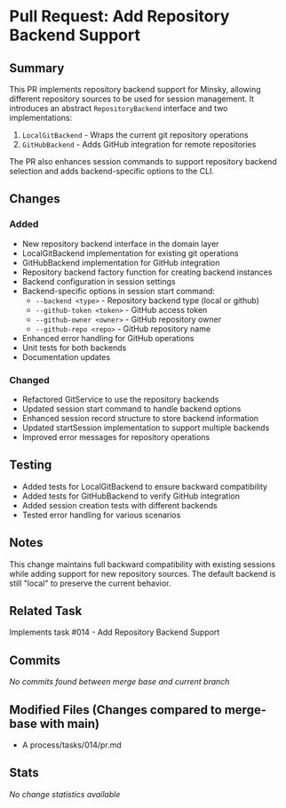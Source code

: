# Pull Request: Add Repository Backend Support

## Summary

This PR implements repository backend support for Minsky, allowing different repository sources to be used for session management. It introduces an abstract `RepositoryBackend` interface and two implementations:

1. `LocalGitBackend` - Wraps the current git repository operations
2. `GitHubBackend` - Adds GitHub integration for remote repositories

The PR also enhances session commands to support repository backend selection and adds backend-specific options to the CLI.

## Changes

### Added

- New repository backend interface in the domain layer
- LocalGitBackend implementation for existing git operations
- GitHubBackend implementation for GitHub integration
- Repository backend factory function for creating backend instances
- Backend configuration in session settings
- Backend-specific options in session start command:
  - `--backend <type>` - Repository backend type (local or github)
  - `--github-token <token>` - GitHub access token
  - `--github-owner <owner>` - GitHub repository owner
  - `--github-repo <repo>` - GitHub repository name
- Enhanced error handling for GitHub operations
- Unit tests for both backends
- Documentation updates

### Changed

- Refactored GitService to use the repository backends
- Updated session start command to handle backend options
- Enhanced session record structure to store backend information
- Updated startSession implementation to support multiple backends
- Improved error messages for repository operations

## Testing

- Added tests for LocalGitBackend to ensure backward compatibility
- Added tests for GitHubBackend to verify GitHub integration
- Added session creation tests with different backends
- Tested error handling for various scenarios

## Notes

This change maintains full backward compatibility with existing sessions while adding support for new repository sources. The default backend is still "local" to preserve the current behavior.

## Related Task

Implements task #014 - Add Repository Backend Support

## Commits

_No commits found between merge base and current branch_

## Modified Files (Changes compared to merge-base with main)

- A process/tasks/014/pr.md

## Stats

_No change statistics available_
